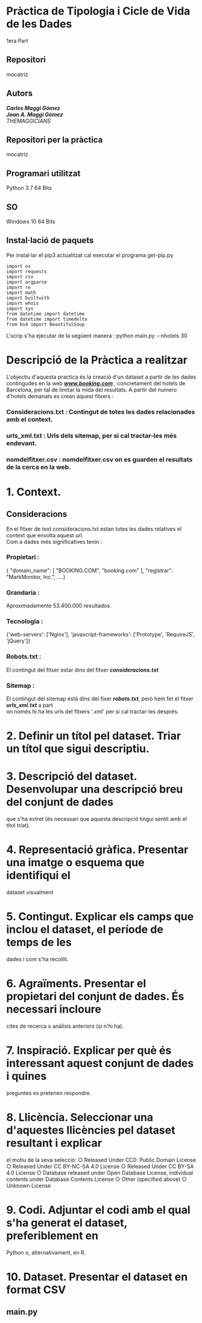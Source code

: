 # Pràctica de Tipologia i Cicle de Vida de les Dades
1era Part
## Repositori
mocatriz
## Autors
***Carles Maggi Gómez***   
***Joan A. Maggi Gómez***  
*THEMAGGICIANS* 
## Repositori per la  pràctica
mocatriz 
## Programari utilitzat
Python 3.7 64 Bits
## SO
Windows 10 64 Bits
## Instal·lació de paquets
Per instal·lar el pip3 actualitzat cal executar el programa get-pip.py
```
import os
import requests
import csv
import argparse
import re
import math
import builtwith
import whois
import sys
from datetime import datetime
from datetime import timedelta
from bs4 import BeautifulSoup
```
L'scrip s'ha ejecutar de la següent manera : python main.py --nhotels 30

# Descripció de la Pràctica a realitzar
L'objectiu d'aquesta practica és la creació d'un dataset a partir de les dades
contingudes en la web ***www.booking.com*** , concretament del hotels de Barcelona,
per tal de limitar la mida del resultats.
A partir del numero d'hotels demanats es crean aquest fitxers :

### Consideracions.txt 	: Contingut de totes les dades relacionades amb el context.  
### urls_xml.txt		: Urls dels sitemap, per si cal tractar-les més endevant.
### nomdelfitxer.csv	: nomdelfitxer.csv on es guarden el resultats de la cerca en la web. 


# 1. Context.
## Consideracions
En el fitxer de text consideracions.txt estan totes les dades relatives el context que envolta aquest url.  
Com a dades més significatives tenin :
### Propietari :
{  "domain_name": [    "BOOKING.COM",    "booking.com"  ], "registrar": "MarkMonitor, Inc.", ....}
### Grandaria  :
Aproximadamente 53.400.000 resultados
### Tecnologia :
{'web-servers': ['Nginx'], 'javascript-frameworks': ['Prototype', 'RequireJS', 'jQuery']}
### Robots.txt :
El contingut del fitxer estar dins del fitxer ***consideracions.txt***
### Sitemap    :
El contingut del sitemap està dins del fixer ***robots.txt***, però hem fet el fitxer ***urls_xml.txt*** a part  
on només hi ha les urls del fitxers '.xml' per si cal tractar-les després.	


# 2. Definir un títol pel dataset. Triar un títol que sigui descriptiu.
# 3. Descripció del dataset. Desenvolupar una descripció breu del conjunt de dades
que s'ha extret (és necessari que aquesta descripció tingui sentit amb el títol
triat).
# 4. Representació gràfica. Presentar una imatge o esquema que identifiqui el
dataset visualment
# 5. Contingut. Explicar els camps que inclou el dataset, el període de temps de les
dades i com s'ha recollit.
# 6. Agraïments. Presentar el propietari del conjunt de dades. És necessari incloure
cites de recerca o anàlisis anteriors (si n'hi ha).
# 7. Inspiració. Explicar per què és interessant aquest conjunt de dades i quines
preguntes es pretenen respondre.
# 8. Llicència. Seleccionar una d'aquestes llicències pel dataset resultant i explicar
el motiu de la seva selecció:
○ Released Under CC0: Public Domain License
○ Released Under CC BY-NC-SA 4.0 License
○ Released Under CC BY-SA 4.0 License
○ Database released under Open Database License, individual contents
under Database Contents License
○ Other (specified above)
○ Unknown License
# 9. Codi. Adjuntar el codi amb el qual s'ha generat el dataset, preferiblement en
Python o, alternativament, en R.
# 10. Dataset. Presentar el dataset en format CSV







## main.py





